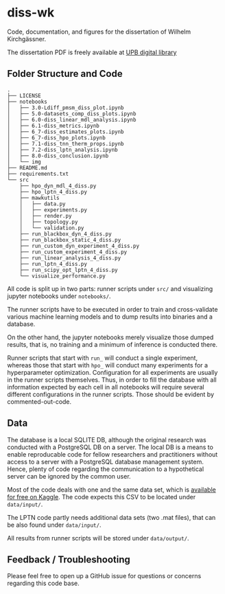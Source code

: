 # diss-wk
Code, documentation, and figures for the dissertation of Wilhelm Kirchgässner.

The dissertation PDF is freely available at [UPB digital library](https://digital.ub.uni-paderborn.de/doi/10.17619/UNIPB/1-2068)

## Folder Structure and Code
```
.
├── LICENSE
├── notebooks
│   ├── 3.0-Ldiff_pmsm_diss_plot.ipynb
│   ├── 5.0-datasets_comp_diss_plots.ipynb
│   ├── 6.0-diss_linear_mdl_analysis.ipynb
│   ├── 6.1-diss_metrics.ipynb
│   ├── 6_7-diss_estimates_plots.ipynb
│   ├── 6_7-diss_hpo_plots.ipynb
│   ├── 7.1-diss_tnn_therm_props.ipynb
│   ├── 7.2-diss_lptn_analysis.ipynb
│   ├── 8.0-diss_conclusion.ipynb
│   └── img
├── README.md
├── requirements.txt
└── src
    ├── hpo_dyn_mdl_4_diss.py
    ├── hpo_lptn_4_diss.py
    ├── mawkutils
    │   ├── data.py
    │   ├── experiments.py
    │   ├── render.py
    │   ├── topology.py
    │   └── validation.py
    ├── run_blackbox_dyn_4_diss.py
    ├── run_blackbox_static_4_diss.py
    ├── run_custom_dyn_experiment_4_diss.py
    ├── run_custom_experiment_4_diss.py
    ├── run_linear_analysis_4_diss.py
    ├── run_lptn_4_diss.py
    ├── run_scipy_opt_lptn_4_diss.py
    └── visualize_performance.py
```

All code is split up in two parts: runner scripts under `src/` and visualizing jupyter notebooks under `notebooks/`.

The runner scripts have to be executed in order to train and cross-validate various machine learning models and to dump results into binaries and a database.

On the other hand, the jupyter notebooks merely visualize those dumped results, that is, no training and a minimum of inference is conducted there.

Runner scripts that start with `run_` will conduct a single experiment, whereas those that start with `hpo_` will conduct many experiments for a hyperparameter optimization.
Configuration for all experiments are usually in the runner scripts themselves.
Thus, in order to fill the database with all information expected by each cell in all notebooks will require several different configurations in the runner scripts.
Those should be evident by commented-out-code.

## Data 
The database is a local SQLITE DB, although the original research was conducted with a PostgreSQL DB on a server. 
The local DB is a means to enable reproducable code for fellow researchers and practitioners without access to a server with a PostgreSQL database management system.
Hence, plenty of code regarding the communication to a hypothetical server can be ignored by the common user.

Most of the code deals with one and the same data set, which is [available for free on Kaggle](https://www.kaggle.com/datasets/wkirgsn/electric-motor-temperature).
The code expects this CSV to be located under `data/input/`.

The LPTN code partly needs additional data sets (two .mat files), that can be also found under `data/input/`.

All results from runner scripts will be stored under `data/output/`.

## Feedback / Troubleshooting
Please feel free to open up a GitHub issue for questions or concerns regarding this code base.
